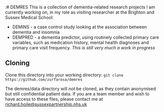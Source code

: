 :# DEMRES
This is a collection of dementia-related research projects I am currently working on, in my role as visiting researcher at the Brighton and Sussex Medical School:
* DEMINS - a case control study looking at the association between dementia and insomnia
* DEMPRED - a dementia predictor, using routinely collected primary care variables, such as medication history, mental health diagnoses and primary care visit frequency. *This is still very much a work in progress*

## Cloning
Clone this directory into your working directory:
`git clone https://github.com/zurfarosa/demres`

The demres/data directory will *not* be cloned, as they contain anonymised but still confidential patient data. If you are a team member and wish to have access to these files, please contact me at richard.hoile@sussexpartnership.nhs.uk


